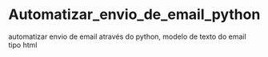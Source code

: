 # Automatizar_envio_de_email_python
 automatizar envio de email através do python, modelo de texto do email tipo html
